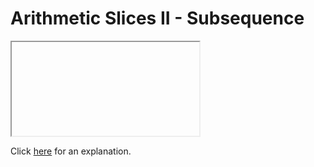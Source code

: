 # Arithmetic Slices II - Subsequence 

<iframe></iframe>

Click [here](Explanation.md) for an explanation.

